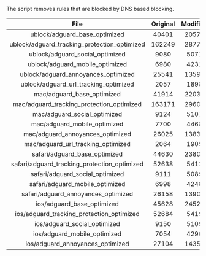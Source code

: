 The script removes rules that are blocked by DNS based blocking.


| File | Original | Modified |
|:----:|:-----:|:-----:|
| ublock/adguard_base_optimized | 40401 | 20576 |
| ublock/adguard_tracking_protection_optimized | 162249 | 28778 |
| ublock/adguard_social_optimized | 9080 | 5071 |
| ublock/adguard_mobile_optimized | 6980 | 4231 |
| ublock/adguard_annoyances_optimized | 25541 | 13590 |
| ublock/adguard_url_tracking_optimized | 2057 | 1898 |
| mac/adguard_base_optimized | 41914 | 22032 |
| mac/adguard_tracking_protection_optimized | 163171 | 29608 |
| mac/adguard_social_optimized | 9124 | 5107 |
| mac/adguard_mobile_optimized | 7700 | 4468 |
| mac/adguard_annoyances_optimized | 26025 | 13832 |
| mac/adguard_url_tracking_optimized | 2064 | 1905 |
| safari/adguard_base_optimized | 44630 | 23801 |
| safari/adguard_tracking_protection_optimized | 52638 | 5412 |
| safari/adguard_social_optimized | 9111 | 5089 |
| safari/adguard_mobile_optimized | 6998 | 4248 |
| safari/adguard_annoyances_optimized | 26158 | 13908 |
| ios/adguard_base_optimized | 45628 | 24524 |
| ios/adguard_tracking_protection_optimized | 52684 | 5419 |
| ios/adguard_social_optimized | 9150 | 5109 |
| ios/adguard_mobile_optimized | 7054 | 4290 |
| ios/adguard_annoyances_optimized | 27104 | 14357 |